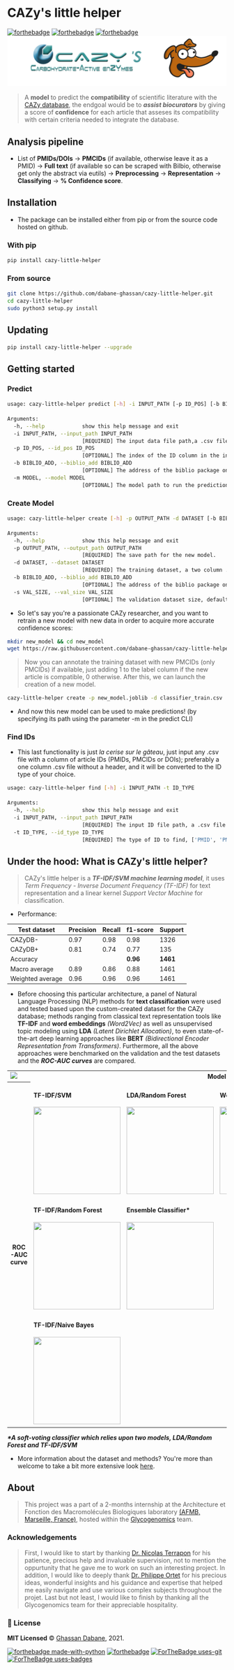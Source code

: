 # CAZy's little helper

<!-- 
![PyPI - Python Version](https://img.shields.io/pypi/pyversions/dnazip-bioinfo?color=green)
![PyPI](https://img.shields.io/pypi/v/dnazip-bioinfo?color=green)
-->
[![forthebadge](https://forthebadge.com/images/badges/open-source.svg)](https://forthebadge.com)
[![forthebadge](https://forthebadge.com/images/badges/reading-6th-grade-level.svg)](https://forthebadge.com)
[![forthebadge](https://forthebadge.com/images/badges/powered-by-black-magic.svg)](https://forthebadge.com)
![package graphix](graphix.png)

> A **model** to predict the **compatibility** of scientific literature with the [CAZy database](http://www.cazy.org/), the endgoal would be to ***assist biocurators*** by giving a score of **confidence** for each article that asseses its compatibility with certain criteria needed to integrate the database.

## Analysis pipeline

- List of **PMIDs/DOIs** &#8594; **PMCIDs** (if available, otherwise leave it as a PMID) &#8594; **Full text** (if available so can be scraped with Bilbio,  otherwise get only the abstract via eutils) &#8594; **Preprocessing** &#8594; **Representation** &#8594; **Classifying** &#8594; **% Confidence score**.

## Installation

- The package can be installed either from pip or from the source code hosted on github.

### With pip

```bash
pip install cazy-little-helper
```

### From source

```bash
git clone https://github.com/dabane-ghassan/cazy-little-helper.git
cd cazy-little-helper
sudo python3 setup.py install
```
## Updating

```bash
pip install cazy-little-helper --upgrade
```

## Getting started

### Predict
```bash
usage: cazy-little-helper predict [-h] -i INPUT_PATH [-p ID_POS] [-b BIBLIO_ADD] [-m MODEL]

Arguments:
  -h, --help            show this help message and exit
  -i INPUT_PATH, --input_path INPUT_PATH
                        [REQUIRED] The input data file path,a .csv file with a column of article IDs
  -p ID_POS, --id_pos ID_POS
                        [OPTIONAL] The index of the ID column in the input file path, default is 0 (first column).
  -b BIBLIO_ADD, --biblio_add BIBLIO_ADD
                        [OPTIONAL] The address of the biblio package on the php server, default is http://localhost/Biblio
  -m MODEL, --model MODEL
                        [OPTIONAL] The model path to run the predictions, default is the CAZy's little helper already trained model based on Aug 2021 data, '../model/cazy_helper.joblib'
```

### Create Model

```bash
usage: cazy-little-helper create [-h] -p OUTPUT_PATH -d DATASET [-b BIBLIO_ADD] [-s VAL_SIZE]

Arguments:
  -h, --help            show this help message and exit
  -p OUTPUT_PATH, --output_path OUTPUT_PATH
                        [REQUIRED] The save path for the new model.
  -d DATASET, --dataset DATASET
                        [REQUIRED] The training dataset, a two column .csv file.
  -b BIBLIO_ADD, --biblio_add BIBLIO_ADD
                        [OPTIONAL] The address of the biblio package on the php server, default is http://localhost/Biblio
  -s VAL_SIZE, --val_size VAL_SIZE
                        [OPTIONAL] The validation dataset size, default is 0.15
```

- So let's say you're a passionate CAZy researcher, and you want to retrain a new model with new data in order to acquire more accurate confidence scores:

```bash
mkdir new_model && cd new_model
wget https://raw.githubusercontent.com/dabane-ghassan/cazy-little-helper/main/training/classifier_train.csv
```

> Now you can annotate the training dataset with new PMCIDs (only PMCIDs) if available, just adding 1 to the label column if the new article is compatible, 0 otherwise. After this, we can launch the creation of a new model.

```bash
cazy-little-helper create -p new_model.joblib -d classifier_train.csv
```
- And now this new model can be used to make predictions! (by specifying its path using the parameter -m in the predict CLI)

### Find IDs
 
- This last functionality is just *la cerise sur le gâteau*, just input any .csv file with a column of article IDs (PMIDs, PMCIDs or DOIs); preferably a one column .csv file without a header, and it will be converted to the ID type of your choice.

```bash
usage: cazy-little-helper find [-h] -i INPUT_PATH -t ID_TYPE

Arguments:
  -h, --help            show this help message and exit
  -i INPUT_PATH, --input_path INPUT_PATH
                        [REQUIRED] The input ID file path, a .csv file with a column of article IDs.
  -t ID_TYPE, --id_type ID_TYPE
                        [REQUIRED] The type of ID to find, ['PMID', 'PMCID', 'DOI'], uppercase only.

```

## Under the hood: What is CAZy's little helper?

> CAZy's little helper is a ***TF-IDF/SVM machine learning model***, it uses *Term Frequency - Inverse Document Frequency (TF-IDF)* for text representation and a linear kernel *Support Vector Machine* for classification.

- Performance: 

|  Test dataset | Precision | Recall | f1-score | Support|
| -------  | --------- | -------| ---------| ------ |
| CAZyDB-  | 0.97      |0.98|0.98|1326|
| CAZyDB+  | 0.81      |0.74 |0.77 |135|
|Accuracy |      | |**0.96** |**1461**|
|Macro average |  0.89    |0.86 |0.88 |1461|
|Weighted average |      0.96|0.96 |0.96 |1461|


- Before choosing this particular architecture, a panel of Natural Language Processing (NLP) methods for **text classification** were used and tested based upon the custom-created dataset for the CAZy database; methods ranging from classical text representation tools like **TF-IDF** and **word embeddings** *(Word2Vec)* as well as unsupervised topic modeling using **LDA** *(Latent Dirichlet Allocation)*, to even state-of-the-art deep learning approaches like **BERT** *(Bidirectional Encoder Representation from Transformers)*. Furthermore, all the above approaches were benchmarked on the validation and the test datasets and the ***ROC-AUC curves*** are compared.

<table>
  <tr>
    <td><img src="https://user-images.githubusercontent.com/69251989/127856175-f19dc28c-a50f-4525-859e-005172bd750e.png" width=100></td>
    <th colspan=4>Model</th>
  </tr>
  <tr>
    <th rowspan="3">ROC-AUC curve</th>
    <td> <h4>TF-IDF/SVM</h4> <img src="https://user-images.githubusercontent.com/69251989/127856420-0391a88f-c5af-4e47-9f14-aba5d6a31e5d.png" height=200 width=200></td>
    <td> <h4>LDA/Random Forest</h4><img src="https://user-images.githubusercontent.com/69251989/127857086-25dde5a4-ad14-4727-8bf8-b251d2d3e4e5.png" height=200 width=200></td>
    <td> <h4>Word2Vec/SVM </h4><img src="https://user-images.githubusercontent.com/69251989/127858122-d64389cc-fc16-4d63-8609-29fb00423cb1.png" height=200 width=200></td>
    <td> <h4>BERT </h4><img src="https://user-images.githubusercontent.com/69251989/127849611-f706f698-e278-421e-90d8-0ad5034b25c2.png" height=200 width=200></td>
  </tr>
  <tr>
    <td><h4>TF-IDF/Random Forest</h4><img src="https://user-images.githubusercontent.com/69251989/127861999-bdc1d3b8-eebd-444b-981a-e8e8c13d7f77.png" height=200  width=200></td>
    <td><h4>Ensemble Classifier*</h4> <img src="https://user-images.githubusercontent.com/69251989/127862376-a7e9e0e0-7a54-4801-9982-6e2d99fc3be3.png" height=200 width=200></td>
  </tr>
  <tr>
    <td><h4>TF-IDF/Naive Bayes </h4> <img src="https://user-images.githubusercontent.com/69251989/127862065-3ba00179-037c-41b7-b999-b501c8b720a9.png" height=200  width=200></td>
  </tr>
</table>

***\*A soft-voting classifier which relies upon two models, LDA/Random Forest and TF-IDF/SVM***
- More information about the dataset and methods? You're more than welcome to take a bit more extensive look [here](https://github.com/dabane-ghassan/cazy-little-helper/tree/main/analysis).

## About

> This project was a part of a 2-months internship at the Architecture et Fonction des Macromolécules Biologiques laboratory [(AFMB, Marseille, France)](http://www.afmb.univ-mrs.fr/), hosted within the [Glycogenomics](http://www.afmb.univ-mrs.fr/glycogenomique,39) team.

### Acknowledgements

> First, I would like to start by thanking [Dr. Nicolas Terrapon](http://www.afmb.univ-mrs.fr/Nicolas-Terrapon?lang=fr) for his patience, precious help and invaluable supervision, not to mention the oppurtunity that he gave me to work on such an interesting project. In addition, I would like to deeply thank [Dr. Philippe Ortet](https://www.linkedin.com/in/philippe-ortet-23759a7b/?originalSubdomain=fr) for his precious ideas, wonderful insights and his guidance and expertise that helped me easily navigate and use various complex subjects throughout the projet. Last but not least, I would like to finish by thanking all the Glycogenomics team for their appreciable hospitality.

### :scroll: License 
**MIT Licensed** © [Ghassan Dabane](https://github.com/dabane-ghassan), 2021.

[![forthebadge made-with-python](http://ForTheBadge.com/images/badges/made-with-python.svg)](https://www.python.org/)
[![forthebadge](https://forthebadge.com/images/badges/made-with-markdown.svg)](https://forthebadge.com)
[![ForTheBadge uses-git](http://ForTheBadge.com/images/badges/uses-git.svg)](https://GitHub.com/)
[![ForTheBadge uses-badges](http://ForTheBadge.com/images/badges/uses-badges.svg)](http://ForTheBadge.com)
